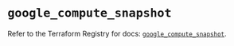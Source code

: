 # `google_compute_snapshot`

Refer to the Terraform Registry for docs: [`google_compute_snapshot`](https://registry.terraform.io/providers/hashicorp/google-beta/6.8.0/docs/resources/google_compute_snapshot).
